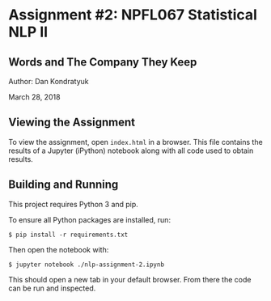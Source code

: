 # Assignment #2: NPFL067 Statistical NLP II

## Words and The Company They Keep

Author: Dan Kondratyuk

March 28, 2018

## Viewing the Assignment

To view the assignment, open `index.html` in a browser. This file contains the results of a Jupyter (iPython) notebook along with all code used to obtain results.

## Building and Running

This project requires Python 3 and pip.

To ensure all Python packages are installed, run:

```
$ pip install -r requirements.txt
```

Then open the notebook with:

```
$ jupyter notebook ./nlp-assignment-2.ipynb
```

This should open a new tab in your default browser. From there the code can be run and inspected.
